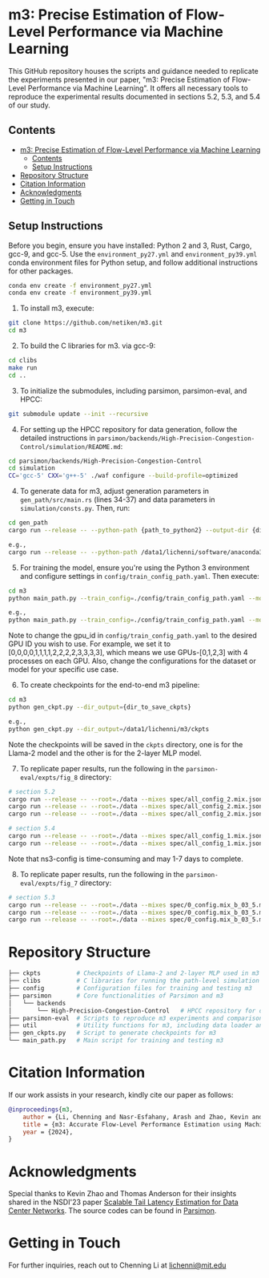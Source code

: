 # m3: Precise Estimation of Flow-Level Performance via Machine Learning

This GitHub repository houses the scripts and guidance needed to replicate the experiments presented in our paper, "m3: Precise Estimation of Flow-Level Performance via Machine Learning". It offers all necessary tools to reproduce the experimental results documented in sections 5.2, 5.3, and 5.4 of our study.

## Contents

- [m3: Precise Estimation of Flow-Level Performance via Machine Learning](#m3-precise-estimation-of-flow-level-performance-via-machine-learning)
  - [Contents](#contents)
  - [Setup Instructions](#setup-instructions)
- [Repository Structure](#repository-structure)
- [Citation Information](#citation-information)
- [Acknowledgments](#acknowledgments)
- [Getting in Touch](#getting-in-touch)

## Setup Instructions

Before you begin, ensure you have installed: Python 2 and 3, Rust, Cargo, gcc-9, and gcc-5. Use the `environment_py27.yml` and `environment_py39.yml` conda environment files for Python setup, and follow additional instructions for other packages.

```bash
conda env create -f environment_py27.yml
conda env create -f environment_py39.yml
```

1. To install m3, execute: 
```bash
git clone https://github.com/netiken/m3.git
cd m3
```

2. To build the C libraries for m3. via gcc-9:
```bash     
cd clibs
make run
cd ..
```

3. To initialize the submodules, including parsimon, parsimon-eval, and HPCC:

```bash
git submodule update --init --recursive
```

4. For setting up the HPCC repository for data generation, follow the detailed instructions in `parsimon/backends/High-Precision-Congestion-Control/simulation/README.md`:

```bash
cd parsimon/backends/High-Precision-Congestion-Control
cd simulation
CC='gcc-5' CXX='g++-5' ./waf configure --build-profile=optimized
```

4. To generate data for m3, adjust generation parameters in `gen_path/src/main.rs` (lines 34-37) and data parameters in `simulation/consts.py`. Then, run:

```bash
cd gen_path
cargo run --release -- --python-path {path_to_python2} --output-dir {dir_to_save_data}

e.g., 
cargo run --release -- --python-path /data1/lichenni/software/anaconda3/envs/py27/bin/python --output-dir /data1/lichenni/m3/parsimon/backends/High-Precision-Congestion-Control/gen_path/data
```

5. For training the model, ensure you're using the Python 3 environment and configure settings in `config/train_config_path.yaml`. Then execute:

```bash
cd m3
python main_path.py --train_config=./config/train_config_path.yaml --mode=train --dir_input={dir_to_save_data} --dir_output={dir_to_save_ckpts}

e.g., 
python main_path.py --train_config=./config/train_config_path.yaml --mode=train --dir_input=/data1/lichenni/m3/parsimon/backends/High-Precision-Congestion-Control/gen_path/data --dir_output=/data1/lichenni/m3/ckpts
```
Note to change the gpu_id in `config/train_config_path.yaml` to the desired GPU ID you wish to use. For example, we set it to [0,0,0,0,1,1,1,1,2,2,2,2,3,3,3,3], which means we use GPUs-[0,1,2,3] with 4 processes on each GPU.
Also, change the configurations for the dataset or model for your specific use case.

6. To create checkpoints for the end-to-end m3 pipeline:
```bash
cd m3
python gen_ckpt.py --dir_output={dir_to_save_ckpts}

e.g., 
python gen_ckpt.py --dir_output=/data1/lichenni/m3/ckpts
```
Note the checkpoints will be saved in the `ckpts` directory, one is for the Llama-2 model and the other is for the 2-layer MLP model.

7. To replicate paper results, run the following in the `parsimon-eval/expts/fig_8` directory:

```bash
# section 5.2
cargo run --release -- --root=./data --mixes spec/all_config_2.mix.json ns3-config
cargo run --release -- --root=./data --mixes spec/all_config_2.mix.json pmn-m
cargo run --release -- --root=./data --mixes spec/all_config_2.mix.json mlsys

# section 5.4
cargo run --release -- --root=./data --mixes spec/all_config_1.mix.json ns3-config
cargo run --release -- --root=./data --mixes spec/all_config_1.mix.json mlsys
```
Note that ns3-config is time-consuming and may 1-7 days to complete.

8. To replicate paper results, run the following in the `parsimon-eval/expts/fig_7` directory:

```bash
# section 5.3
cargo run --release -- --root=./data --mixes spec/0_config.mix_b_03_5.mix.json ns3
cargo run --release -- --root=./data --mixes spec/0_config.mix_b_03_5.mix.json pmn-m
cargo run --release -- --root=./data --mixes spec/0_config.mix_b_03_5.mix.json mlsys
```

# Repository Structure

```bash
├── ckpts          # Checkpoints of Llama-2 and 2-layer MLP used in m3
├── clibs          # C libraries for running the path-level simulation in m3
├── config         # Configuration files for training and testing m3
├── parsimon       # Core functionalities of Parsimon and m3
│   └── backends
│       └── High-Precision-Congestion-Control   # HPCC repository for data generation
├── parsimon-eval  # Scripts to reproduce m3 experiments and comparisons
├── util           # Utility functions for m3, including data loader and ML model implementations
├── gen_ckpts.py   # Script to generate checkpoints for m3
└── main_path.py   # Main script for training and testing m3
```

# Citation Information
If our work assists in your research, kindly cite our paper as follows:
```bibtex
@inproceedings{m3,
    author = {Li, Chenning and Nasr-Esfahany, Arash and Zhao, Kevin and Noorbakhsh, Kimia and Goyal, Prateesh and Alizadeh, Mohammad and Anderson, Thomas},
    title = {m3: Accurate Flow-Level Performance Estimation using Machine Learning},
    year = {2024},
}
```

# Acknowledgments

Special thanks to Kevin Zhao and Thomas Anderson for their insights shared in the NSDI'23 paper [Scalable Tail Latency Estimation for Data Center Networks](https://www.usenix.org/conference/nsdi23/presentation/zhao-kevin). The source codes can be found in [Parsimon](https://github.com/netiken/parsimon).

# Getting in Touch
For further inquiries, reach out to Chenning Li at lichenni@mit.edu

